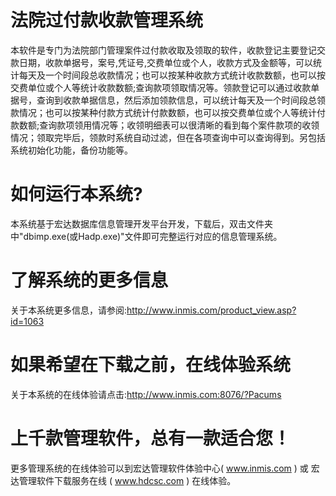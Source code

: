 # 法院过付款收款管理系统

本软件是专门为法院部门管理案件过付款收取及领取的软件，收款登记主要登记交款日期，收款单据号，案号,凭证号,交费单位或个人，收款方式及金额等，可以统计每天及一个时间段总收款情况；也可以按某种收款方式统计收款数额，也可以按交费单位或个人等统计收款数额;查询款项领取情况等。领款登记可以通过收款单据号，查询到收款单据信息，然后添加领款信息，可以统计每天及一个时间段总领款情况；也可以按某种付款方式统计付款数额，也可以按交费单位或个人等统计付款数额;查询款项领用情况等；收领明细表可以很清晰的看到每个案件款项的收领情况；领取完毕后，领款时系统自动过滤，但在各项查询中可以查询得到。另包括系统初始化功能，备份功能等。

# 如何运行本系统?

本系统基于宏达数据库信息管理开发平台开发，下载后，双击文件夹中"dbimp.exe(或Hadp.exe)"文件即可完整运行对应的信息管理系统。

# 了解系统的更多信息

关于本系统更多信息，请参阅:http://www.inmis.com/product_view.asp?id=1063

# 如果希望在下载之前，在线体验系统

关于本系统的在线体验请点击:http://www.inmis.com:8076/?Pacums

# 上千款管理软件，总有一款适合您！

更多管理系统的在线体验可以到宏达管理软件体验中心( www.inmis.com ) 或 宏达管理软件下载服务在线 ( www.hdcsc.com ) 在线体验。

